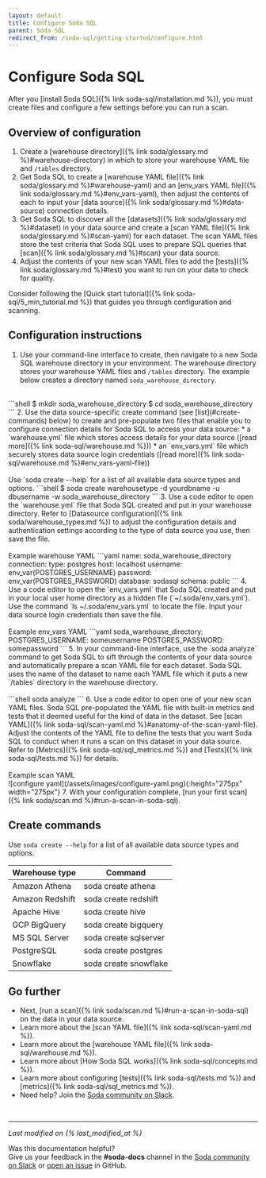 ```yaml
---
layout: default
title: Configure Soda SQL
parent: Soda SQL
redirect_from: /soda-sql/getting-started/configure.html
---
```


# Configure Soda SQL

After you [install Soda SQL]({% link soda-sql/installation.md %}), you must create files and configure a few settings before you can run a scan.

## Overview of configuration 

1. Create a [warehouse directory]({% link soda/glossary.md %}#warehouse-directory) in which to store your warehouse YAML file and `/tables` directory.
2. Get Soda SQL to create a [warehouse YAML file]({% link soda/glossary.md %}#warehouse-yaml) and an [env_vars YAML file]({% link soda/glossary.md %}#env_vars-yaml), then adjust the contents of each to input your [data source]({% link soda/glossary.md %}#data-source) connection details.
3. Get Soda SQL to discover all the [datasets]({% link soda/glossary.md %}#dataset) in your data source and create a [scan YAML file]({% link soda/glossary.md %}#scan-yaml) for each dataset. The scan YAML files store the test criteria that Soda SQL uses to prepare SQL queries that [scan]({% link soda/glossary.md %}#scan) your data source.
4. Adjust the contents of your new scan YAML files to add the [tests]({% link soda/glossary.md %}#test) you want to run on your data to check for quality.

Consider following the [Quick start tutorial]({% link soda-sql/5_min_tutorial.md %}) that guides you through configuration and scanning.

## Configuration instructions

1. Use your command-line interface to create, then navigate to a new Soda SQL warehouse directory in your environment. The warehouse directory stores your warehouse YAML files and `/tables` directory. The example below creates a directory named `soda_warehouse_directory`.<br />
<br />
```shell
$ mkdir soda_warehouse_directory
$ cd soda_warehouse_directory
```
2. Use the data source-specific create command (see [list](#create-commands) below) to create and pre-populate two files that enable you to configure connection details for Soda SQL to access your data source:
* a `warehouse.yml` file which stores access details for your data source ([read more]({% link soda-sql/warehouse.md %}))
* an `env_vars.yml` file which securely stores data source login credentials ([read more]({% link soda-sql/warehouse.md %}#env_vars-yaml-file))<br />
<br />
Use `soda create --help` for a list of all available data source types and options.
```shell
$ soda create warehousetype -d yourdbname -u dbusername -w soda_warehouse_directory 
```
3. Use a code editor to open the `warehouse.yml` file that Soda SQL created and put in your warehouse directory. Refer to [Datasource configuration]({% link soda/warehouse_types.md %}) to adjust the configuration details and authentication settings according to the type of data source you use, then save the file.<br />
<br />
Example warehouse YAML
```yaml
name: soda_warehouse_directory
connection:
  type: postgres
  host: localhost
  username: env_var(POSTGRES_USERNAME)
  password: env_var(POSTGRES_PASSWORD)
  database: sodasql
  schema: public
```
4. Use a code editor to open the `env_vars.yml` that Soda SQL created and put in your local user home directory as a hidden file (`~/.soda/env_vars.yml`). Use the command `ls ~/.soda/env_vars.yml` to locate the file. Input your data source login credentials then save the file.<br />
<br />
Example env_vars YAML
```yaml
soda_warehouse_directory:
  POSTGRES_USERNAME: someusername
  POSTGRES_PASSWORD: somepassword
```
5. In your command-line interface, use the `soda analyze` command to get Soda SQL to sift through the contents of your data source and automatically prepare a scan YAML file for each dataset. Soda SQL uses the name of the dataset to name each YAML file which it puts a new `/tables` directory in the warehouse directory. <br />
<br />
```shell
soda analyze
```
6. Use a code editor to open one of your new scan YAML files. Soda SQL pre-populated the YAML file with built-in metrics and tests that it deemed useful for the kind of data in the dataset. See [scan YAML]({% link soda-sql/scan-yaml.md %}#anatomy-of-the-scan-yaml-file). <br /> Adjust the contents of the YAML file to define the tests that you want Soda SQL to conduct when it runs a scan on this dataset in your data source. Refer to [Metrics]({% link soda-sql/sql_metrics.md %}) and [Tests]({% link soda-sql/tests.md %}) for details. <br />
<br />
Example scan YAML<br />
![configure yaml](/assets/images/configure-yaml.png){:height="275px" width="275px"}
7. With your configuration complete, [run your first scan]({% link soda/scan.md %}#run-a-scan-in-soda-sql).

## Create commands

Use `soda create --help` for a list of all available data source types and options.

|Warehouse type  | Command |
|--------------- | -------------------- |
| Amazon Athena  | soda create athena |
| Amazon Redshift | soda create redshift |
| Apache Hive    | soda create hive     |
| GCP BigQuery   | soda create bigquery |
| MS SQL Server  | soda create sqlserver |
| PostgreSQL     | soda create postgres |
| Snowflake      | soda create snowflake |

## Go further

* Next, [run a scan]({% link soda/scan.md %}#run-a-scan-in-soda-sql) on the data in your data source.
* Learn more about the [scan YAML file]({% link soda-sql/scan-yaml.md %}).
* Learn more about the [warehouse YAML file]({% link soda-sql/warehouse.md %}).
* Learn more about [How Soda SQL works]({% link soda-sql/concepts.md %}).
* Learn more about configuring [tests]({% link soda-sql/tests.md %}) and [metrics]({% link soda-sql/sql_metrics.md %}).
* Need help? Join the <a href="http://community.soda.io/slack" target="_blank"> Soda community on Slack</a>.

<br />

---
*Last modified on {% last_modified_at %}*

Was this documentation helpful? <br /> Give us your feedback in the **#soda-docs** channel in the <a href="http://community.soda.io/slack" target="_blank"> Soda community on Slack</a> or <a href="https://github.com/sodadata/docs/issues/new" target="_blank">open an issue</a> in GitHub.